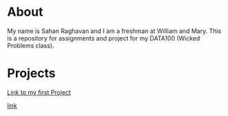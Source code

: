 # About

My name is Sahan Raghavan and I am a freshman at William and Mary. This is a repository for assignments and project for my DATA100 (Wicked Problems class).


# Projects
[Link to my first Project](https://github.com/sahan-r/data100/blob/main/GettingStartedWithR.md)


[link](https://sahan-r.github.io/data100/GettingStartedWithR.html)
